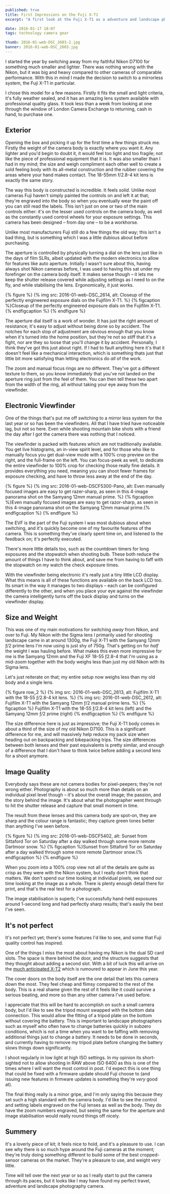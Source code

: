```yaml
---
published: true
title: First Impressions on the Fuji X-T1
excerpt: "A first look at the Fuji X-T1 as a adventure and landscape photographers primary camera."

date: 2016-01-17 18:07
tags: technology camera gear

thumb: 2016-01-web-DSC_2603-2.jpg
banner: 2016-01-web-DSC_2603.jpg
---
```


I started the year by switching away from my faithful Nikon D7100 for something much smaller and lighter. There was nothing wrong with the Nikon, but it was big and heavy compared to other cameras of comparable performance. With this in mind I made the decision to switch to a mirrorless system, the Fuji X-T1 in particular.

I chose this model for a few reasons. Firstly it fits the small and light criteria, it's fully weather sealed, and it has an amazing lens system available with professional quality glass. It took less than a week from looking at one through the window of London Camera Exchange to returning, cash in hand, to purchase one.

## Exterior

Opening the box and picking it up for the first time a few things struck me. Firstly the weight of the camera body is exactly where you want it. Any lighter and you'd begin to doubt it, it would feel too light and too fragile; not like the piece of professional equipment that it is. It was also smaller than I had in my mind; the size and weigh compliment each other well to create a sold feeling body with its all-metal construction and the rubber covering the areas where your hand makes contact. The 18-55mm f/2.8-4 kit lens is exactly the same story.

The way this body is constructed is incredible. It feels *solid*. Unlike most cameras Fuji haven't simply painted the controls on and left it at that; they're engraved into the body so when you eventually wear the paint off you can still read the labels. This isn't just on one or two of the main controls either: it's on the lesser used controls on the camera body, as well as the constantly used control wheels for your exposure settings. This camera has been designed – from day one – to be a workhorse.

Unlike most manufacturers Fuji still do a few things the old way; this isn't a bad thing, but is something which I was a little dubious about before purchasing.

The aperture is controlled by physically turning a dial on the lens just like in the days of film SLRs, albeit updated with the modern electronics to allow for features like auto aperture. Initially I wasn't sure about this, having always shot Nikon cameras before, I was used to having this sat under my forefinger on the camera body itself. It makes sense though – it lets me keep the shutter release covered while adjusting settings as I need to on the fly, and while stabilising the lens. Ergonomically, it just works.

{% figure %}
  {% img src: 2016-01-web-DSC_2614, alt: Closeup of the perfectly engineered exposure dials on the Fujifilm X-T1. %}
  {% figcaption %}Closeup of the perfectly engineered exposure dials on the Fujifilm X-T1.{% endfigcaption %}
{% endfigure %}

The aperture dial itself is a work of wonder. It has just the right amount of resistance; it's easy to adjust without being done so by accident. The notches for each stop of adjustment are obvious enough that you know when it's turned into the home position, but they're not so stiff that it's a fight, nor are they so loose that you'll change it by accident. Personally, I think they've got this just about right. If I had to fault anything here it's that it doesn't feel like a mechanical interaction, which is something thats just that little bit more satisfying than letting electronics do *all* of the work.

The zoom and manual focus rings are no different. They've got a different texture to them, so you know immediately that you've not landed on the aperture ring just from the feel of them. You can then tell these two apart from the width of the ring, all without taking your eye away from the viewfinder.

## Electronic Viewfinder

One of the things that's put me off switching to a mirror less system for the last year or so has been the viewfinders. All that I have tried have noticeable lag, but not so here. Even while shooting mountain bike shots with a friend the day after I got the camera there was nothing that I noticed.

The viewfinder is packed with features which are not traditionally available. You get live histograms, an in-view spirit level, and for those who like to manually focus you get dual-view mode with a 100% crop preview on the right, and the full-frame on the left. You can focus-peek as well, to dedicate the entire viewfinder to 100% crop for checking those really fine details. It provides everything you need, meaning you can shoot fewer frames for exposure checking, and have to throw less away at the end of the day.

{% figure %}
  {% img src: 2016-01-web-DSCF5300-Pano, alt: Even manually focused images are easy to get razer-sharp, as seen in this 4-image panorama shot on the Samyang 12mm manual prime. %}
  {% figcaption %}Even manually focused images are easy to get razor-sharp, as seen in this 4-image panorama shot on the Samyang 12mm manual prime.{% endfigcaption %}
{% endfigure %}

The EVF is the part of the Fuji system I was most dubious about when switching, and it's quickly become one of my favourite features of the camera. This is something they've clearly spent time on, and listened to the feedback on; it's perfectly executed.

There's more little details too, such as the countdown timers for long exposures and the stopwatch when shooting bulb. These both reduce the amount of things I have to think about, and save me from having to faff with the stopwatch on my watch the check exposure times.

With the viewfinder being electronic it's really just a tiny little LCD display. What this means is all of these functions are available on the back LCD too. Its smart in the way it manages to two displays – each can be configured differently to the other, and when you place your eye against the viewfinder the camera intelligently turns off the back display and turns on the viewfinder display.

## Size and Weight

This was one of my main motivations for switching *away* from Nikon, and over to Fuji. My Nikon with the Sigma lens I primarily used for shooting landscape came in at around 1300g, the Fuji X-T1 with the Samyang 12mm ƒ/2 prime lens I'm now using is just shy of 750g. That's getting on for *half* the weight I was hauling before. What makes this even more impressive for me is the Samyang 12mm and the Fuji XF 18-55 ƒ2.8-4 that I'm using as a mid-zoom together with the body weighs less than just my old Nikon with its Sigma lens.

Let's just reiterate on that; my entire setup now weighs less than my old body and a single lens.

{% figure row_2 %}
  {% img src: 2016-01-web-DSC_2613, alt: Fujifilm X-T1 with the 18-55 ƒ/2.8-4 kit lens. %}
  {% img src: 2016-01-web-DSC_2612, alt: Fujifilm X-T1 with the Samyang 12mm ƒ/2 manual prime lens. %}
  {% figcaption %}
    Fujifilm X-T1 with the 18-55 ƒ/2.8-4 kit lens (left) and the Samyang 12mm ƒ/2 prime (right)
  {% endfigcaption %}
{% endfigure %}

The size difference here is just as impressive; the Fuji X-T1 body comes in about a third of the size of my old Nikon D7100. This is a significant difference for me, and will massively help reduce my pack size when heading out on backpacking and bikepacking trips. The size differences between both lenses and their past equivalents is pretty similar, and enough of a difference that I don't have to think twice before adding a second lens for a shoot anymore.

## Image Quality

Everybody says these are not camera bodies for pixel-peepers; they're not wrong either. Photography is about so much more than details on an individual pixel level though – it's about the overall image; the passion, and the story behind the image. It's about what the photographer went through to hit the shutter release and capture that small moment in time.

The result from these lenses and this camera body are spot-on, they are sharp and the colour range is fantastic; they capture green tones better than anything I've seen before.

{% figure %}
  {% img src: 2016-01-web-DSCF5402, alt: Sunset from Sittaford Tor on Saturday after a day walked through some more remote Dartmoor snow. %}
  {% figcaption %}Sunset from Sittaford Tor on Saturday after a day walked through some more remote Dartmoor snow.{% endfigcaption %}
{% endfigure %}

When you zoom into a 100% crop view not all of the details are quite as crisp as they were with the Nikon system, but I really don't think that matters. We don't spend our time looking at individual pixels, we spend our time looking at the image as a whole. There is plenty enough detail there for print, and that's the real test for a photograph.

The image stabilisation is superb; I've successfully hand-held exposures around 1-second long and had perfectly sharp results; that's easily the best I've seen.

## It's not perfect

It's not perfect yet; there's some features I'd like to see, and some that Fuji quality control has inspired.

One of the things I miss the most about having my Nikon is the dual SD card slots. The space is there behind the door, and the structure suggests that they thought about adding a second slot. With a bit of luck this will arrive on the [much anticipated X-T2][xt2] which is rumoured to appear in June this year.

The cover doors on the body itself are the one detail that lets this camera down the most. They feel cheap and flimsy compared to the rest of the body. This is a real shame given the rest of it feels like it could survive a serious beating, and more so than any other camera I've used before.

I appreciate that this will be hard to accomplish on such a small camera body, but I'd like to see the tripod mount swapped with the bottom data connection. This would allow the fitting of a tripod plate on the bottom without covering the battery. This is important to landscape photographers such as myself who often have to change batteries quickly in subzero conditions, which is not a time when you want to be faffing with removing additional things just to change a battery. It needs to be done in seconds, and currently having to remove my tripod plate before changing the battery slows things down significantly.

I shoot regularly in low light at high ISO settings. In my opinion its short-sighted not to allow shooting in RAW above ISO 6400 as this is one of the times where I will want the most control in post. I'd expect this is one thing that could be fixed with a firmware update should Fuji choose to (and issuing new features in firmware updates is something they're *very* good at).

The final thing really is a minor gripe, and I'm only saying this because they set such a high standard with the camera body. I'd like to see the control and setting labels engraved on the Fuji lenses as well as the body. They do have the zoom numbers engraved, but seeing the same for the aperture and image stabilisation would really round things off nicely.

## Summery

It's a loverly piece of kit; it feels nice to hold, and it's a pleasure to use. I can see why there is so much hype around the Fuji cameras at the moment; they're truly doing something different to build some of the best cropped-sensor cameras on the market. They're a pleasure to use, and weight very little.

Time will tell over the next year or so as I really start to put the camera through its paces, but it looks like I may have found my perfect travel, adventure and landscape photography camera.

[xt2]: http://www.fujirumors.com/fujifilm-x-t2-will-be-announced-in-june-available-in-summer-and-here-are-the-first-rumored-specs/ "Fujifilm X-T2 rumour source"
